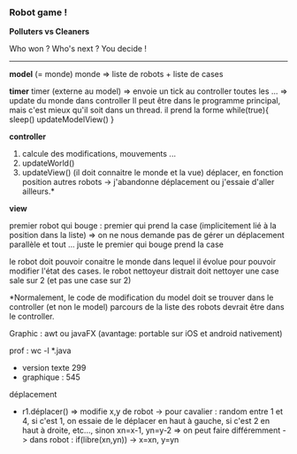 ### Robot game !

__Polluters vs Cleaners__

Who won ? Who's next ? You decide !

-------------------------------------------------------------------------------------

__model__ (= monde)
monde => liste de robots + liste de cases

__timer__
timer (externe au model) => envoie un tick au controller toutes les ... => update du monde dans controller
Il peut être dans le programme principal, mais c'est mieux qu'il soit dans un thread.
il prend la forme while(true){
  sleep()
  updateModelView()
}

__controller__
1) calcule des modifications, mouvements ...
2) updateWorld()
3) updateView()
(il doit connaitre le monde et la vue)
déplacer, en fonction position autres robots -> j'abandonne déplacement ou j'essaie d'aller ailleurs.*

__view__


premier robot qui bouge : premier qui prend la case (implicitement lié à la position dans la liste)
=> on ne nous demande pas de gérer un déplacement parallèle et tout ... juste le premier qui bouge prend la case

le robot doit pouvoir conaitre le monde dans lequel il évolue pour pouvoir modifier l'état des cases.
le robot nettoyeur distrait doit nettoyer une case sale sur 2 (et pas une case sur 2)

*Normalement, le code de modification du model doit se trouver dans le controller (et non le model)
parcours de la liste des robots devrait être dans le controller.

Graphic :
awt ou javaFX (avantage: portable sur iOS et android nativement)

prof :
wc -l *.java
- version texte 299
- graphique : 545

déplacement
- r1.déplacer() => modifie x,y de robot
  -> pour cavalier : random entre 1 et 4, si c'est 1, on essaie de le déplacer en haut à gauche, si c'est 2 en haut à droite, etc..., sinon xn=x-1, yn=y-2  => on peut faire différemment
  -> dans robot : if(libre(xn,yn)) -> x=xn, y=yn

